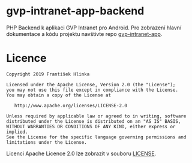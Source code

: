 # gvp-intranet-app-backend
PHP Backend k aplikaci GVP Intranet pro Android. Pro zobrazení hlavní dokumentace a kódu projektu navštivte repo [gvp-intranet-app](https://github.com/gohlinka2/gvp-intranet-app).
# Licence 
```
Copyright 2019 František Hlinka

Licensed under the Apache License, Version 2.0 (the "License");
you may not use this file except in compliance with the License.
You may obtain a copy of the License at

   http://www.apache.org/licenses/LICENSE-2.0

Unless required by applicable law or agreed to in writing, software
distributed under the License is distributed on an "AS IS" BASIS,
WITHOUT WARRANTIES OR CONDITIONS OF ANY KIND, either express or implied.
See the License for the specific language governing permissions and
limitations under the License.
```
Licenci Apache Licence 2.0 lze zobrazit v souboru [LICENSE](LICENSE).
